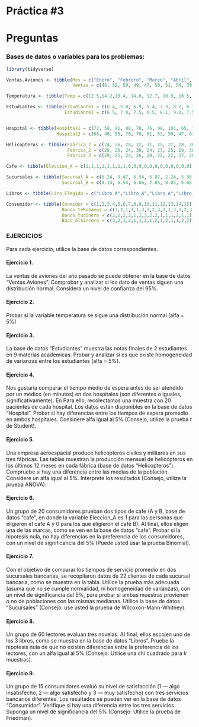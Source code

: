 Práctica \#3
================

# Preguntas

### Bases de datos o variables para los problemas:

``` r
library(tidyverse)
```

``` r
Ventas.Aviones <- tibble(Mes = c("Enero", "Febrero", "Marzo", "Abril", "Mayo", "Junio", "Julio", "Agosto", "Setiembre", "Octubre", "Noviembre", "Diciembre"),
                         Ventas = c(48, 52, 50, 49, 47, 50, 51, 54, 39, 56, 52, 55))

Temperatura <- tibble(Temp = c(12.5,14.2,13.4, 14.6, 12.7, 10.9, 16.5, 14.7, 11.2, 10.9, 12.1, 12.8, 13.8, 13.5, 13.2, 14.1, 15.5, 16.2, 10.8, 14.3, 12.8, 12.4, 11.4, 16.2, 14.3, 14.8, 14.6, 13.7, 13.5, 10.8, 10.4, 11.5, 11.9, 11.3, 14.2, 11.2, 13.4, 16.1, 13.5, 17.5, 16.2, 15.0, 14.2, 13.2, 12.4, 13.4, 12.7, 11.2))

Estudiantes <- tibble(Estudiante1 = c(6.4, 5.8, 6.9, 5.4, 7.3, 8.2, 6.1, 5.5, 6.0),
                      Estudiante2 = c(6.5, 7.0, 7.5, 6.5, 8.1, 9.0, 7.5, 6.5, 6.8))


Hospital <- tibble(Hospital1 = c(72, 58, 91, 88, 70, 76, 98, 101, 65, 73, 79, 82, 80, 91, 93, 88, 97, 83, 71, 74),
                   Hospital2 = c(66, 40, 55, 70, 76, 61, 53, 50, 47, 61, 52, 48, 60, 72, 57, 70, 66, 55, 46, 51))

Helicopteros <- tibble(Fabrica_1 = c(24, 26, 28, 22, 31, 25, 27, 28, 30, 21, 20, 24),
                       Fabrica_2 = c(28, 26, 24, 30, 24, 27, 25, 29, 30, 27, 26, 25),
                       Fabrica_3 = c(29, 25, 24, 26, 20, 22, 22, 27, 20, 26, 24, 25))

Cafe <- tibble(Eleccion_A = c(1,1,1,1,1,1,1,1,0,0,0,0,0,0,0,0,0,0,0,0))

Sucursales <- tibble(Sucursal_A = c(6.24, 8.47, 6.54, 6.87, 2.24, 5.36, 7.09, 7.56, 6.88, 8.04, 7.05, 6.58, 8.14, 8.30, 2.69, 6.14, 7.14, 7.22, 7.58, 6.11, 7.25, 7.5),
                     Sucursal_B = c(8.14, 6.54, 6.66, 7.85, 8.03, 5.68, 3.05, 5.78, 6.43, 6.39, 7.64, 6.97, 8.07, 8.33, 7.14, 6.58, 5.98, 6.22, 7.08, 7.62, 5.69, 8.04))

Libros <- tibble(Liro_Elegido = c("Libro_A","Libro_A","Libro_A","Libro_A","Libro_A","Libro_A","Libro_A","Libro_A","Libro_A","Libro_A","Libro_A","Libro_A","Libro_A","Libro_A","Libro_A","Libro_A","Libro_A","Libro_A","Libro_A","Libro_B","Libro_B","Libro_B","Libro_B","Libro_B","Libro_B","Libro_B","Libro_B","Libro_B","Libro_B","Libro_B","Libro_B","Libro_B","Libro_B","Libro_B","Libro_C","Libro_C","Libro_C","Libro_C","Libro_C","Libro_C","Libro_C","Libro_C","Libro_C","Libro_C","Libro_C","Libro_C","Libro_C","Libro_C","Libro_C","Libro_C"))

Consumidor <- tibble(Conmidor = c(1,2,3,4,5,6,7,8,9,10,11,12,13,14,15),
                     Banco_teRobamos = c(3,2,1,3,1,3,3,2,3,2,1,3,3,2,3),
                     Banco_tudinero = c(2,2,2,2,1,2,3,2,2,1,1,1,2,1,1),
                     Baco_elSincero = c(3,2,1,2,1,1,2,1,2,1,2,1,1,2,2))
```

### EJERCICIOS

Para cada ejercicio, utilice la base de datos correspondientes.

#### Ejercicio 1.

La ventas de aviones del año pasado se puede obtener en la base de datos
“Ventas.Aviones”. Comprobar y analizar si los dato de ventas siguen una
distribución normal. Considera un nivel de confianza del 95%.

#### Ejercicio 2.

Probar si la variable temperatura se sigue una distribución normal (alfa
= 5%)

#### Ejercicio 3.

La base de datos “Estudiantes” muestra las notas finales de 2
estudiantes en 9 materias academicas. Probar y analizar si es que existe
homogeneidad de varianzas entre los estudiantes (alfa = 5%).

#### Ejercicio 4.

Nos gustaría comparar el tiempo medio de espera antes de ser atendido
por un médico (en minutos) en dos hospitales (son diferentes o iguales,
significativamente). En Para ello, recolectamos una muestra con 20
pacientes de cada hospital. Los datos están disponibles en la base de
datos “Hospital”. Probar si hay diferencias entre los tiempos de espera
promedio en ambos hospitales. Considere alfa igual al 5% (Consejo,
utilize la prueba *t* de Student).

#### Ejercicio 5.

Una empresa aeroespacial produce helicópteros civiles y militares en sus
tres fábricas. Las tablas muestran la producción mensual de helicópteros
en los últimos 12 meses en cada fábrica (base de datos “Helicopteros”).
Compruebe si hay una diferencia entre las medias de la población.
Considere un alfa igual al 5%. Interprete los resultados (Consejo,
utilize la prueba ANOVA).

#### Ejercicio 6.

Un grupo de 20 consumidores prueban dos tipos de cafe (A y B, base de
datos “cafe”, en donde la variable Eleccion\_A es 1 para las personas
que eligieron el cafe A y 0 para los que eligieron el cafe B). Al final,
ellos eligen una de las marcas, como se ven en la base de datos “cafe”.
Probar si la hipotesis nula, no hay diferencias en la preferencia de los
consumidores, con un nivel de significancia del 5% (Puede usted usar la
prueba Binomial).

#### Ejercicio 7.

Con el objetivo de comparar los tiempos de servicio promedio en dos
sucursales bancarias, se recopilaron datos de 22 clientes de cada
sucursal bancaria, como se muestra en la tabla. Utilice la prueba más
adecuada (asuma que no se cumple normalidad, ni homogeneidad de
varianzas), con un nivel de significancia del 5%, para probar si ambas
muestras provienen o no de poblaciones con las mismas medianas. Utilice
la base de datos “Sucursales” (Consejo: use usted la prueba de
Wilcoxon-Mann-Whitney).

#### Ejercicio 8.

Un grupo de 60 lectores evaluan tres novelas. Al final, ellos escojen
uno de los 3 libros, como se muestra en la base de datos “Libros”.
Pruebe la hipotesis nula de que no existen diferencias entre la
preferencia de los lectores, con un alfa igual al 5% (Consejo: Utilice
una chi cuadrado para *k* muestras).

#### Ejercicio 9.

Un grupo de 15 consumidores evaluó su nivel de satisfacción (1 — algo
insatisfecho, 2 — algo satisfecho y 3 — muy satisfecho) con tres
servicios bancarios diferentes. Los resultados se pueden ver en la base
de datos “Consumidor”. Verifique si hay una diferencia entre los tres
servicios. Suponga un nivel de significancia del 5% (Consejo: Utilice la
prueba de Friedman).
